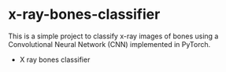 # x-ray-bones-classifier

This is a simple project to classify x-ray images of bones using a Convolutional Neural Network (CNN) implemented in PyTorch.

-   X ray bones classifier
